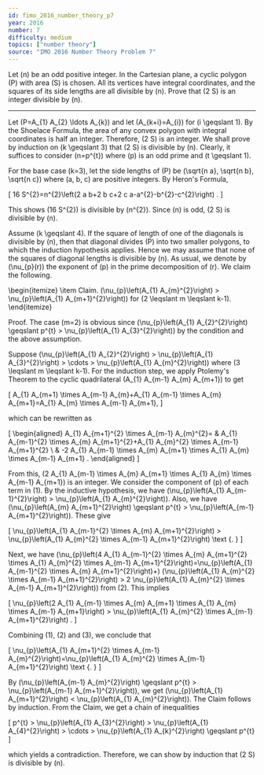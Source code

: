 ```yaml
---
id: fimo_2016_number_theory_p7
year: 2016
number: 7
difficulty: medium
topics: ["number theory"]
source: "IMO 2016 Number Theory Problem 7"
---
```


Let \(n\) be an odd positive integer. In the Cartesian plane, a cyclic polygon \(P\) with area \(S\) is chosen. All its vertices have integral coordinates, and the squares of its side lengths are all divisible by \(n\). Prove that \(2 S\) is an integer divisible by \(n\).

---
Let \(P=A_{1} A_{2} \ldots A_{k}\) and let \(A_{k+i}=A_{i}\) for \(i \geqslant 1\). By the Shoelace Formula, the area of any convex polygon with integral coordinates is half an integer. Therefore, \(2 S\) is an integer. We shall prove by induction on \(k \geqslant 3\) that \(2 S\) is divisible by \(n\). Clearly, it suffices to consider \(n=p^{t}\) where \(p\) is an odd prime and \(t \geqslant 1\).

For the base case \(k=3\), let the side lengths of \(P\) be \(\sqrt{n a}, \sqrt{n b}, \sqrt{n c}\) where \(a, b, c\) are positive integers. By Heron's Formula,

\[
16 S^{2}=n^{2}\left(2 a b+2 b c+2 c a-a^{2}-b^{2}-c^{2}\right) .
\]

This shows \(16 S^{2}\) is divisible by \(n^{2}\). Since \(n\) is odd, \(2 S\) is divisible by \(n\).

Assume \(k \geqslant 4\). If the square of length of one of the diagonals is divisible by \(n\), then that diagonal divides \(P\) into two smaller polygons, to which the induction hypothesis applies. Hence we may assume that none of the squares of diagonal lengths is divisible by \(n\). As usual, we denote by \(\nu_{p}(r)\) the exponent of \(p\) in the prime decomposition of \(r\). We claim the following.

\begin{itemize}
 \item Claim. \(\nu_{p}\left(A_{1} A_{m}^{2}\right) > \nu_{p}\left(A_{1} A_{m+1}^{2}\right)\) for \(2 \leqslant m \leqslant k-1\).
\end{itemize}

Proof. The case \(m=2\) is obvious since \(\nu_{p}\left(A_{1} A_{2}^{2}\right) \geqslant p^{t} > \nu_{p}\left(A_{1} A_{3}^{2}\right)\) by the condition and the above assumption.

Suppose \(\nu_{p}\left(A_{1} A_{2}^{2}\right) > \nu_{p}\left(A_{1} A_{3}^{2}\right) > \cdots > \nu_{p}\left(A_{1} A_{m}^{2}\right)\) where \(3 \leqslant m \leqslant k-1\). For the induction step, we apply Ptolemy's Theorem to the cyclic quadrilateral \(A_{1} A_{m-1} A_{m} A_{m+1}\) to get

\[
A_{1} A_{m+1} \times A_{m-1} A_{m}+A_{1} A_{m-1} \times A_{m} A_{m+1}=A_{1} A_{m} \times A_{m-1} A_{m+1},
\]

which can be rewritten as

\[
\begin{aligned}
A_{1} A_{m+1}^{2} \times A_{m-1} A_{m}^{2}= & A_{1} A_{m-1}^{2} \times A_{m} A_{m+1}^{2}+A_{1} A_{m}^{2} \times A_{m-1} A_{m+1}^{2} \\
& -2 A_{1} A_{m-1} \times A_{m} A_{m+1} \times A_{1} A_{m} \times A_{m-1} A_{m+1} .
\end{aligned}
\]

From this, \(2 A_{1} A_{m-1} \times A_{m} A_{m+1} \times A_{1} A_{m} \times A_{m-1} A_{m+1}\) is an integer. We consider the component of \(p\) of each term in (1). By the inductive hypothesis, we have \(\nu_{p}\left(A_{1} A_{m-1}^{2}\right) > \nu_{p}\left(A_{1} A_{m}^{2}\right)\). Also, we have \(\nu_{p}\left(A_{m} A_{m+1}^{2}\right) \geqslant p^{t} > \nu_{p}\left(A_{m-1} A_{m+1}^{2}\right)\). These give

\[
\nu_{p}\left(A_{1} A_{m-1}^{2} \times A_{m} A_{m+1}^{2}\right) > \nu_{p}\left(A_{1} A_{m}^{2} \times A_{m-1} A_{m+1}^{2}\right) \text {. }
\]

Next, we have \(\nu_{p}\left(4 A_{1} A_{m-1}^{2} \times A_{m} A_{m+1}^{2} \times A_{1} A_{m}^{2} \times A_{m-1} A_{m+1}^{2}\right)=\nu_{p}\left(A_{1} A_{m-1}^{2} \times A_{m} A_{m+1}^{2}\right)+\) \(\nu_{p}\left(A_{1} A_{m}^{2} \times A_{m-1} A_{m+1}^{2}\right) > 2 \nu_{p}\left(A_{1} A_{m}^{2} \times A_{m-1} A_{m+1}^{2}\right)\) from (2). This implies

\[
\nu_{p}\left(2 A_{1} A_{m-1} \times A_{m} A_{m+1} \times A_{1} A_{m} \times A_{m-1} A_{m+1}\right) > \nu_{p}\left(A_{1} A_{m}^{2} \times A_{m-1} A_{m+1}^{2}\right) .
\]

Combining (1), (2) and (3), we conclude that

\[
\nu_{p}\left(A_{1} A_{m+1}^{2} \times A_{m-1} A_{m}^{2}\right)=\nu_{p}\left(A_{1} A_{m}^{2} \times A_{m-1} A_{m+1}^{2}\right) \text {. }
\]

By \(\nu_{p}\left(A_{m-1} A_{m}^{2}\right) \geqslant p^{t} > \nu_{p}\left(A_{m-1} A_{m+1}^{2}\right)\), we get \(\nu_{p}\left(A_{1} A_{m+1}^{2}\right) < \nu_{p}\left(A_{1} A_{m}^{2}\right)\). The Claim follows by induction. From the Claim, we get a chain of inequalities

\[
p^{t} > \nu_{p}\left(A_{1} A_{3}^{2}\right) > \nu_{p}\left(A_{1} A_{4}^{2}\right) > \cdots > \nu_{p}\left(A_{1} A_{k}^{2}\right) \geqslant p^{t}
\]

which yields a contradiction. Therefore, we can show by induction that \(2 S\) is divisible by \(n\).
